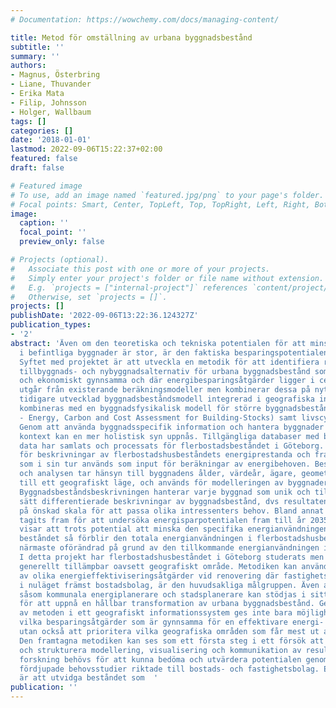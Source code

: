 ```yaml
---
# Documentation: https://wowchemy.com/docs/managing-content/

title: Metod för omställning av urbana byggnadsbestånd
subtitle: ''
summary: ''
authors:
- Magnus, Österbring
- Liane, Thuvander
- Erika Mata
- Filip, Johnsson
- Holger, Wallbaum
tags: []
categories: []
date: '2018-01-01'
lastmod: 2022-09-06T15:22:37+02:00
featured: false
draft: false

# Featured image
# To use, add an image named `featured.jpg/png` to your page's folder.
# Focal points: Smart, Center, TopLeft, Top, TopRight, Left, Right, BottomLeft, Bottom, BottomRight.
image:
  caption: ''
  focal_point: ''
  preview_only: false

# Projects (optional).
#   Associate this post with one or more of your projects.
#   Simply enter your project's folder or file name without extension.
#   E.g. `projects = ["internal-project"]` references `content/project/deep-learning/index.md`.
#   Otherwise, set `projects = []`.
projects: []
publishDate: '2022-09-06T13:22:36.124327Z'
publication_types:
- '2'
abstract: 'Även om den teoretiska och tekniska potentialen för att minska energianvändningen
  i befintliga byggnader är stor, är den faktiska besparingspotentialen mindre känd.
  Syftet med projektet är att utveckla en metodik för att identifiera renoverings-,
  tillbyggnads- och nybyggnadsalternativ för urbana byggnadsbestånd som är miljömässigt
  och ekonomiskt gynnsamma och där energibesparingsåtgärder ligger i centrum. Projektet
  utgår från existerande beräkningsmodeller men kombinerar dessa på nytt sätt. En
  tidigare utvecklad byggnadsbeståndsmodell integrerad i geografiska informationssystem
  kombineras med en byggnadsfysikalisk modell för större byggnadsbestånd (ECCABS modellen
  - Energy, Carbon and Cost Assessment for Building-Stocks) samt livscykelanalys.
  Genom att använda byggnadsspecifik information och hantera byggnader i deras lokala
  kontext kan en mer holistisk syn uppnås. Tillgängliga databaser med byggnadsspecifika
  data har samlats och processats för flerbostadsbeståndet i Göteborg. Data används
  för beskrivningar av flerbostadshusbeståndets energiprestanda och framtida renoveringsbehov
  som i sin tur används som input för beräkningar av energibehoven. Beskrivningen
  och analysen tar hänsyn till byggnadens ålder, värdeår, ägare, geometri som länkas
  till ett geografiskt läge, och används för modelleringen av byggnadernas energiprestanda.
  Byggnadsbeståndsbeskrivningen hanterar varje byggnad som unik och tillåter på så
  sätt differentierade beskrivningar av byggnadsbestånd, dvs resultaten kan aggregeras
  på önskad skala för att passa olika intressenters behov. Bland annat har olika renoveringsscenarios
  tagits fram för att undersöka energisparpotentialen fram till år 2035. Resultaten
  visar att trots potential att minska den specifika energianvändningen i det befintliga
  beståndet så förblir den totala energianvändningen i flerbostadshusbeståndet i det
  närmaste oförändrad på grund av den tillkommande energianvändningen i nybyggnationen.
  I detta projekt har flerbostadshusbeståndet i Göteborg studerats men metodiken är
  generellt tillämpbar oavsett geografiskt område. Metodiken kan användas för prioritering
  av olika energieffektiviseringsåtgärder vid renovering där fastighetsförvaltare,
  i nuläget främst bostadsbolag, är den huvudsakliga målgruppen. Även andra beslutfattare
  såsom kommunala energiplanerare och stadsplanerare kan stödjas i sitt beslutsfattande
  för att uppnå en hållbar transformation av urbana byggnadsbestånd. Genom implementeringen
  av metoden i ett geografiskt informationssystem ges inte bara möjlighet att undersöka
  vilka besparingsåtgärder som är gynnsamma för en effektivare energi- och resursanvändning
  utan också att prioritera vilka geografiska områden som får mest ut av dessa åtgärder.
  Den framtagna metodiken kan ses som ett första steg i ett försök att formalisera
  och strukturera modellering, visualisering och kommunikation av resultat. Ytterligare
  forskning behövs för att kunna bedöma och utvärdera potentialen genom kvalitativa,
  fördjupade behovsstudier riktade till bostads- och fastighetsbolag. Ett annat spår
  är att utvidga beståndet som  '
publication: ''
---
```

